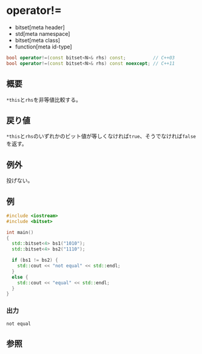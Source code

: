 # operator!=
* bitset[meta header]
* std[meta namespace]
* bitset[meta class]
* function[meta id-type]

```cpp
bool operator!=(const bitset<N>& rhs) const;          // C++03
bool operator!=(const bitset<N>& rhs) const noexcept; // C++11
```

## 概要
`*this`と`rhs`を非等値比較する。


## 戻り値
`*this`と`rhs`のいずれかのビット値が等しくなければ`true`、そうでなければ`false`を返す。


## 例外
投げない。


## 例
```cpp
#include <iostream>
#include <bitset>

int main()
{
  std::bitset<4> bs1("1010");
  std::bitset<4> bs2("1110");

  if (bs1 != bs2) {
    std::cout << "not equal" << std::endl;
  }
  else {
    std::cout << "equal" << std::endl;
  }
}
```

### 出力
```
not equal
```


## 参照

